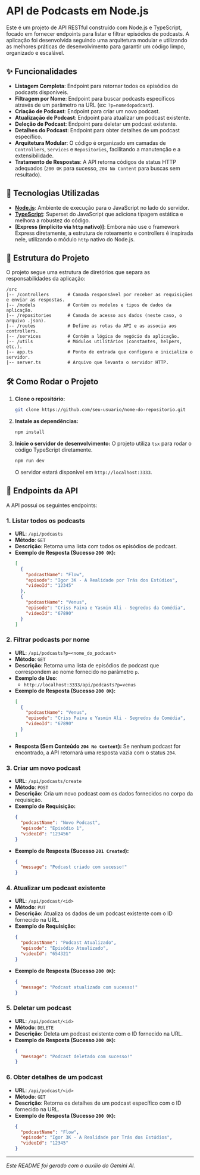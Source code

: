 # API de Podcasts em Node.js

Este é um projeto de API RESTful construído com Node.js e TypeScript, focado em fornecer endpoints para listar e filtrar episódios de podcasts. A aplicação foi desenvolvida seguindo uma arquitetura modular e utilizando as melhores práticas de desenvolvimento para garantir um código limpo, organizado e escalável.

## ✨ Funcionalidades

- **Listagem Completa**: Endpoint para retornar todos os episódios de podcasts disponíveis.
- **Filtragem por Nome**: Endpoint para buscar podcasts específicos através de um parâmetro na URL (ex: `?p=nomedopodcast`).
- **Criação de Podcast**: Endpoint para criar um novo podcast.
- **Atualização de Podcast**: Endpoint para atualizar um podcast existente.
- **Deleção de Podcast**: Endpoint para deletar um podcast existente.
- **Detalhes do Podcast**: Endpoint para obter detalhes de um podcast específico.
- **Arquitetura Modular**: O código é organizado em camadas de `Controllers`, `Services` e `Repositories`, facilitando a manutenção e a extensibilidade.
- **Tratamento de Respostas**: A API retorna códigos de status HTTP adequados (`200 OK` para sucesso, `204 No Content` para buscas sem resultado).

## 🚀 Tecnologias Utilizadas

- **[Node.js](https://nodejs.org/)**: Ambiente de execução para o JavaScript no lado do servidor.
- **[TypeScript](https://www.typescriptlang.org/)**: Superset do JavaScript que adiciona tipagem estática e melhora a robustez do código.
- **[Express (implícito via `http` nativo)]**: Embora não use o framework Express diretamente, a estrutura de roteamento e controllers é inspirada nele, utilizando o módulo `http` nativo do Node.js.

## 📂 Estrutura do Projeto

O projeto segue uma estrutura de diretórios que separa as responsabilidades da aplicação:

```
/src
|-- /controllers       # Camada responsável por receber as requisições e enviar as respostas.
|-- /models            # Contém os modelos e tipos de dados da aplicação.
|-- /repositories      # Camada de acesso aos dados (neste caso, o arquivo .json).
|-- /routes            # Define as rotas da API e as associa aos controllers.
|-- /services          # Contém a lógica de negócio da aplicação.
|-- /utils             # Módulos utilitários (constantes, helpers, etc.).
|-- app.ts             # Ponto de entrada que configura e inicializa o servidor.
|-- server.ts          # Arquivo que levanta o servidor HTTP.
```

## 🛠️ Como Rodar o Projeto

1. **Clone o repositório:**
   ```bash
   git clone https://github.com/seu-usuario/nome-do-repositorio.git
   ```

2. **Instale as dependências:**
   ```bash
   npm install
   ```

3. **Inicie o servidor de desenvolvimento:**
   O projeto utiliza `tsx` para rodar o código TypeScript diretamente.
   ```bash
   npm run dev
   ```
   O servidor estará disponível em `http://localhost:3333`.

## 📡 Endpoints da API

A API possui os seguintes endpoints:

### 1. Listar todos os podcasts

- **URL**: `/api/podcasts`
- **Método**: `GET`
- **Descrição**: Retorna uma lista com todos os episódios de podcast.
- **Exemplo de Resposta (Sucesso `200 OK`):**
  ```json
  [
    {
      "podcastName": "Flow",
      "episode": "Igor 3K - A Realidade por Trás dos Estúdios",
      "videoId": "12345"
    },
    {
      "podcastName": "Venus",
      "episode": "Criss Paiva e Yasmin Ali - Segredos da Comédia",
      "videoId": "67890"
    }
  ]
  ```

### 2. Filtrar podcasts por nome

- **URL**: `/api/podcasts?p=<nome_do_podcast>`
- **Método**: `GET`
- **Descrição**: Retorna uma lista de episódios de podcast que correspondem ao nome fornecido no parâmetro `p`.
- **Exemplo de Uso**:
  - `http://localhost:3333/api/podcasts?p=venus`
- **Exemplo de Resposta (Sucesso `200 OK`):**
  ```json
  [
    {
      "podcastName": "Venus",
      "episode": "Criss Paiva e Yasmin Ali - Segredos da Comédia",
      "videoId": "67890"
    }
  ]
  ```
- **Resposta (Sem Conteúdo `204 No Content`):**
  Se nenhum podcast for encontrado, a API retornará uma resposta vazia com o status `204`.

### 3. Criar um novo podcast

- **URL**: `/api/podcasts/create`
- **Método**: `POST`
- **Descrição**: Cria um novo podcast com os dados fornecidos no corpo da requisição.
- **Exemplo de Requisição:**
  ```json
  {
    "podcastName": "Novo Podcast",
    "episode": "Episódio 1",
    "videoId": "123456"
  }
  ```
- **Exemplo de Resposta (Sucesso `201 Created`):**
  ```json
  {
    "message": "Podcast criado com sucesso!"
  }
  ```

### 4. Atualizar um podcast existente

- **URL**: `/api/podcast/<id>`
- **Método**: `PUT`
- **Descrição**: Atualiza os dados de um podcast existente com o ID fornecido na URL.
- **Exemplo de Requisição:**
  ```json
  {
    "podcastName": "Podcast Atualizado",
    "episode": "Episódio Atualizado",
    "videoId": "654321"
  }
  ```
- **Exemplo de Resposta (Sucesso `200 OK`):**
  ```json
  {
    "message": "Podcast atualizado com sucesso!"
  }
  ```

### 5. Deletar um podcast

- **URL**: `/api/podcast/<id>`
- **Método**: `DELETE`
- **Descrição**: Deleta um podcast existente com o ID fornecido na URL.
- **Exemplo de Resposta (Sucesso `200 OK`):**
  ```json
  {
    "message": "Podcast deletado com sucesso!"
  }
  ```

### 6. Obter detalhes de um podcast

- **URL**: `/api/podcast/<id>`
- **Método**: `GET`
- **Descrição**: Retorna os detalhes de um podcast específico com o ID fornecido na URL.
- **Exemplo de Resposta (Sucesso `200 OK`):**
  ```json
  {
    "podcastName": "Flow",
    "episode": "Igor 3K - A Realidade por Trás dos Estúdios",
    "videoId": "12345"
  }
  ```

---
*Este README foi gerado com o auxílio do Gemini AI.*
